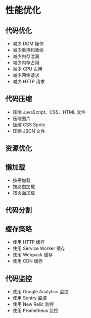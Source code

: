 # 性能优化

## 代码优化

- 减少 DOM 操作
- 减少重排和重绘
- 减少内存泄漏
- 减少内存占用
- 减少 CPU 占用
- 减少网络请求
- 减少 HTTP 请求

## 代码压缩

- 压缩 JavaScript、CSS、HTML 文件
- 压缩图片
- 压缩 CSS Sprite
- 压缩 JSON 文件

## 资源优化

## 懒加载

- 按需加载
- 按路由加载
- 按页面加载

## 代码分割

## 缓存策略

- 使用 HTTP 缓存
- 使用 Service Worker 缓存
- 使用 Webpack 缓存
- 使用 CDN 缓存

## 代码监控

- 使用 Google Analytics 监控
- 使用 Sentry 监控
- 使用 New Relic 监控
- 使用 Prometheus 监控
